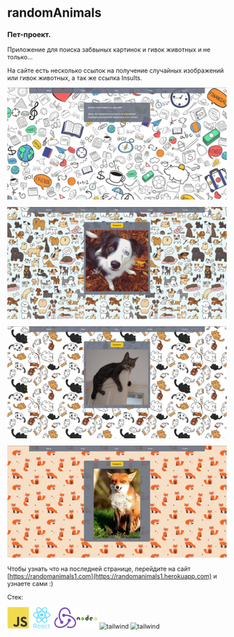 # randomAnimals
### Пет-проект.



Приложение для поиска забвыных картинок и гивок животных и не только...

На сайте есть несколько ссылок на получение случайных изображений или гивок животных, а так же ссылка Insults.


![](./frontend/public/1.png)

![](./frontend/public/2.png)

![](./frontend/public/3.png)

![](./frontend/public/4.png)

Чтобы узнать что на последней странице, перейдите на сайт [https://randomanimals1.com](https://randomanimals1.herokuapp.com) и узнаете сами :)



Стек:

<img src="https://raw.githubusercontent.com/devicons/devicon/master/icons/javascript/javascript-original.svg" width="50" alt="JS"/> <img src="https://raw.githubusercontent.com/devicons/devicon/master/icons/react/react-original-wordmark.svg" width="50" alt="react"/> <img src="https://raw.githubusercontent.com/devicons/devicon/master/icons/redux/redux-original.svg" width="50" alt="redux"/><img src="https://raw.githubusercontent.com/devicons/devicon/master/icons/nodejs/nodejs-original-wordmark.svg" width="50" alt="nodejs"/> <img src="https://tailwindcss.ru/_next/static/media/tailwindcss-mark.79614a5f61617ba49a0891494521226b.svg" width="50" alt="tailwind"/> <img src="https://narodev.com/wp-content/uploads/2019/01/fetch.jpeg" width="75" alt="tailwind"/>
